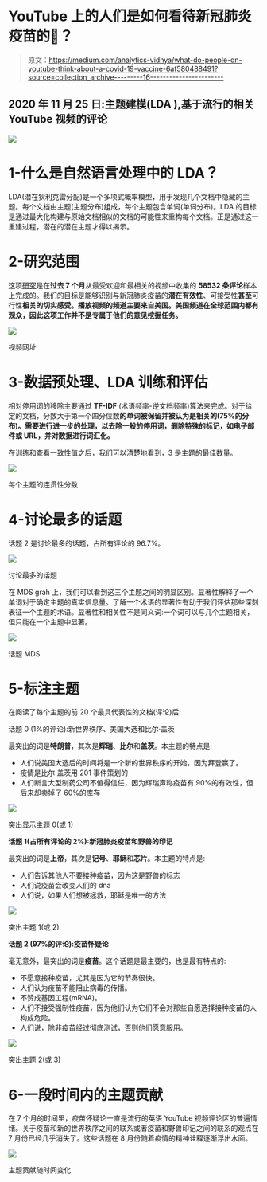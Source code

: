 # YouTube 上的人们是如何看待新冠肺炎疫苗的💉？

> 原文：<https://medium.com/analytics-vidhya/what-do-people-on-youtube-think-about-a-covid-19-vaccine-6af580488491?source=collection_archive---------16----------------------->

## 2020 年 11 月 25 日:主题建模(LDA ),基于流行的相关 YouTube 视频的评论

![](img/4b83c40db4d75dfa226e83d38bcaabda.png)

# 1-什么是自然语言处理中的 LDA？

LDA(潜在狄利克雷分配)是一个多项式概率模型，用于发现几个文档中隐藏的主题。每个文档由主题(主题分布)组成，每个主题包含单词(单词分布)。LDA 的目标是通过最大化构建与原始文档相似的文档的可能性来重构每个文档。正是通过这一重建过程，潜在的潜在主题才得以揭示。

# 2-研究范围

这项[研究](https://github.com/YA26/LDACovid19Vaccine)是在**过去 7 个月**从最受欢迎和最相关的视频中收集的 **58532 条评论**样本上完成的。我们的目标是能够识别与新冠肺炎疫苗的**潜在有效性**、可接受性**甚至**可行性**相关的切实感受。播放视频的频道主要来自美国。美国频道在全球范围内都有观众，因此这项工作并不是专属于他们的意见挖掘任务。**

![](img/3fa46eb98bc6bf2a9f83ccb89b8e4156.png)

视频网址

# 3-数据预处理、LDA 训练和评估

相对停用词的移除主要通过 **TF-IDF** (术语频率-逆文档频率)算法来完成。对于给定的文档，分数大于第一个四分位数**的单词被保留并被认为是相关的(75%的分布)。需要进行进一步的处理，以去除一般的停用词，删除特殊的标记，如电子邮件或 URL，并对数据进行词汇化。**

在训练和查看一致性值之后，我们可以清楚地看到，3 是主题的最佳数量。

![](img/ca4b0e288498f827485c03d5f93b87d5.png)

每个主题的连贯性分数

# **4-讨论最多的话题**

话题 2 是讨论最多的话题，占所有评论的 96.7%。

![](img/61423b40d3bbc22042543354d3d56c76.png)

讨论最多的话题

在 MDS grah 上，我们可以看到这三个主题之间的明显区别。显著性解释了一个单词对于确定主题的真实信息量。了解一个术语的显著性有助于我们评估那些深刻表征一个主题的术语。显著性和相关性不是同义词:一个词可以与几个主题相关，但只能在一个主题中显著。

![](img/3974083d2e4494ac58b5a970a7ca3bcf.png)

话题 MDS

# **5-标注主题**

在阅读了每个主题的前 20 个最具代表性的文档(评论)后:

话题 0 (1%的评论):新世界秩序、美国大选和比尔·盖茨

最突出的词是**特朗普**，其次是**辉瑞**、**比尔**和**盖茨**。本主题的特点是:

*   人们说美国大选后的时间将是一个新的世界秩序的开始，因为拜登赢了。
*   疫情是比尔·盖茨用 201 事件策划的
*   人们断言大型制药公司不值得信任，因为辉瑞声称疫苗有 90%的有效性，但后来却卖掉了 60%的库存

![](img/efe1758ded838bb76453bf9c2f17b8fe.png)

突出显示主题 0(或 1)

**话题 1(占所有评论的 2%):新冠肺炎疫苗和野兽的印记**

最突出的词是**上帝**，其次是**记号**、**耶稣**和**芯片**。本主题的特点是:

*   人们告诉其他人不要接种疫苗，因为这是野兽的标志
*   人们说疫苗会改变人们的 dna
*   人们说，如果人们想被拯救，耶稣是唯一的方法

![](img/152d7db1efc1e0edbcd42c898a909c64.png)

突出主题 1(或 2)

**话题 2 (97%的评论):疫苗怀疑论**

毫无意外，最突出的词是**疫苗**。这个话题是最主要的，也是最有特点的:

*   不愿意接种疫苗，尤其是因为它的节奏很快。
*   人们认为疫苗不能阻止病毒的传播。
*   不赞成基因工程(mRNA)。
*   人们不接受强制性疫苗，因为他们认为它们不会对那些自愿选择接种疫苗的人构成危险。
*   人们说，除非疫苗经过彻底测试，否则他们愿意服用。

![](img/58de57fb725cd44312cf952ae79b7151.png)

突出主题 2(或 3)

# **6-一段时间内的主题贡献**

在 7 个月的时间里，疫苗怀疑论一直是流行的英语 YouTube 视频评论区的普遍情绪。关于疫苗和新的世界秩序之间的联系或者疫苗和野兽印记之间的联系的观点在 7 月份已经几乎消失了。这些话题在 8 月份随着疫情的精神诠释逐渐浮出水面。

![](img/b24682d270d84c0a23c666e74e4ad0aa.png)

主题贡献随时间变化